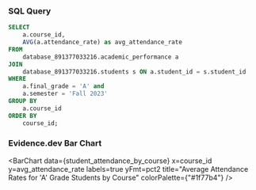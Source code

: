 ### SQL Query
```sql student_attendance_by_course
SELECT 
    a.course_id, 
    AVG(a.attendance_rate) as avg_attendance_rate
FROM 
    database_891377033216.academic_performance a
JOIN 
    database_891377033216.students s ON a.student_id = s.student_id
WHERE 
    a.final_grade = 'A' and 
    a.semester = 'Fall 2023'
GROUP BY 
    a.course_id
ORDER BY 
    course_id;
```

### Evidence.dev Bar Chart
<BarChart
    data={student_attendance_by_course}
    x=course_id
    y=avg_attendance_rate
    labels=true
    yFmt=pct2
    title="Average Attendance Rates for 'A' Grade Students by Course"
    colorPalette={"#1f77b4"}
/>